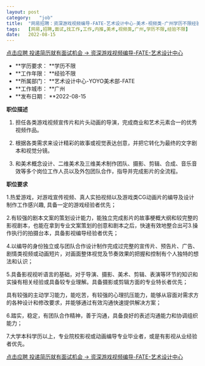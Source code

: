 ```yaml
---
layout:	post
category:	"job"
title:	"网易招聘：资深游戏视频编导-FATE-艺术设计中心-美术-视频类-广州学历不限经验不限"
tags:	[网易,招聘,面试,找工作,工作,内推,美术,视频类,广州,学历不限,经验不限]
date:	2022-08-15
---
```


[点击应聘 投递简历就有面试机会 ->  资深游戏视频编导-FATE-艺术设计中心](http://mobile.bole.netease.com/bole/boleDetail?id=42361&employeeId=346f03c3cda5f04c&key=all)



- **学历要求： **学历不限
- **工作年限： **经验不限
- **所属部门： **艺术设计中心-YOYO美术部-FATE
- **工作城市： **广州
- **发布日期： **2022-08-15



**职位描述**

1. 担任各类游戏视频宣传片和片头动画的导演，完成商业和艺术元素合一的优秀视频作品。

2. 根据各类需求来设计精彩的故事或视觉表达创意，并把它转化为最终的文字剧本和视觉分镜。

3. 和美术概念设计、二维美术及三维美术制作团队、摄影、剪辑、合成、音乐音效等多个岗位工作人员以及外包团队合作，指导并完成影片的全流程。



**职位要求**

1.热爱游戏，对游戏宣传视频、真人实拍视频以及游戏类CG动画片的编导及设计制作工作感兴趣, 具备一定的游戏经验者优先；

2.有较强的剧本文案的策划设计能力，能独立完成影片的故事梗概大纲和较完整的影视剧本，也能在拿到专业文案策划的创意和剧本之后，快速有效地整合出可3.操作执行的拍摄台本，具备影视编导经验者优先；

4.以编导的身份独立或与团队合作设计制作完成过完整的宣传片、预告片、广告、剧情类视频或动画短片，对画面整体视觉及节奏效果的把握和控制有个人独特的想法和认识；

5.具备影视视听语言的基础，对于导演、摄影、美术、剪辑、表演等环节的知识和实操有相关经验或具备较专业理解。具备摄影或剪辑方面的专业特长者优先；

具有较强的主动学习能力，能吃苦，有较强的心理抗压能力，能够从容面对需求方的各种设计和修改要求，并能够通过有效沟通快速提供解决方案；

6.踏实，稳定，有团队合作精神，善于沟通，具备良好的表述沟通能力和协调组织能力；

7.大学本科学历以上，专业院校影视或动画编导专业毕业者，或是有影视从业经验者优先。



[点击应聘 投递简历就有面试机会 ->  资深游戏视频编导-FATE-艺术设计中心](http://mobile.bole.netease.com/bole/boleDetail?id=42361&employeeId=346f03c3cda5f04c&key=all)